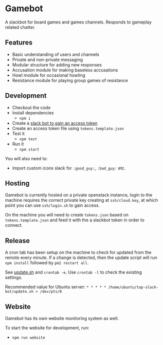 # Gamebot

A slackbot for board games and games channels. Responds to gameplay related chatter.

## Features
- Basic understanding of users and channels
- Private and non-private messaging
- Modular structure for adding new responses
- Accusation module for making baseless accusations
- Howl module for occasional howling
- Resistance module for playing group games of resistance

## Development

- Checkout the code
- Install dependencies
  - `npm i`
- Create a [slack bot to gain an access token](https://my.slack.com/services/new/bot)
- Create an access token file using `tokens.template.json`
- Test it
  - `npm test`
- Run it
  - `npm start`

You will also need to:
- Import custom icons slack for `:good_guy:`, `:bad_guy:` etc.

## Hosting

Gamebot is currently hosted on a private openstack instance, login to the machine requires the correct private key creating at `ssh/cloud.key`, at which point you can use `ssh/login.sh` to gain access.

On the machine you will need to create `tokens.json` based on `tokens.template.json` and feed it with the a slackbot token in order to connect.

## Release

A cron tab has been setup on the machine to check for updated from the remote every minute. If a change is detected, then the update script will run `npm install` followed by `pm2 restart all`.

See [update.sh](./update.sh) and `crontab -e`. Use `crontab -l` to check the existing settings.

Recommended value for Ubuntu server: `* * * * * /home/ubuntu/tap-slack-bot/update.sh > /dev/pts/0`

## Website

Gamebot has its own website monitoring system as well.

To start the website for development, run:
- `npm run website`
